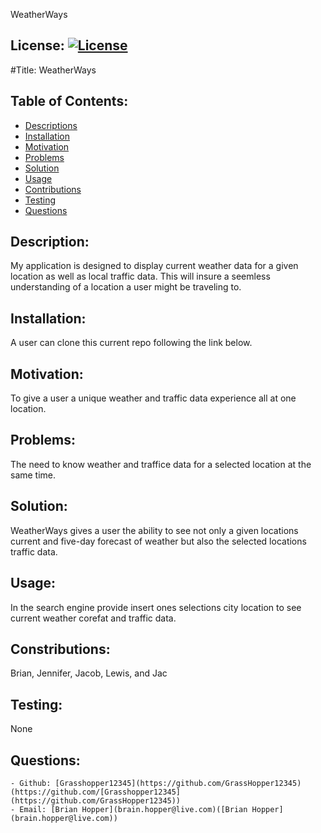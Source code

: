  WeatherWays
  ## License: [![License](https://img.shields.io/badge/License-Apache_2.0-blue.svg)](https://opensource.org/licenses/Apache-2.0)
  #Title: WeatherWays

  ## Table of Contents:
  - [Descriptions](#description)
  - [Installation](#installation)
  - [Motivation](#motivation)
  - [Problems](#problems)
  - [Solution](#solution)
  - [Usage](#usage)
  - [Contributions](#contributions)
  - [Testing](#testing)
  - [Questions](#questions)



  ## Description: 
  My application is designed to display current weather data for a given location as well as local traffic data. This will insure a seemless understanding of a location a user might be traveling to.
  ## Installation: 
  A user can clone this current repo following the link below.
  ## Motivation: 
  To give a user a unique weather and traffic data experience all at one location.
  ## Problems: 
  The need to know weather and traffice data for a selected location at the same time.
  ## Solution: 
  WeatherWays gives a user the ability to see not only a given locations current and five-day forecast of weather but also the selected locations traffic data.
  ## Usage: 
  In the search engine provide insert ones selections city location to see current weather corefat and traffic data. 
  ## Constributions: 
  Brian, Jennifer, Jacob, Lewis, and Jac
  ## Testing: 
  None
  ## Questions: 
    - Github: [Grasshopper12345](https://github.com/GrassHopper12345)(https://github.com/[Grasshopper12345](https://github.com/GrassHopper12345))
    - Email: [Brian Hopper](brain.hopper@live.com)([Brian Hopper](brain.hopper@live.com))
